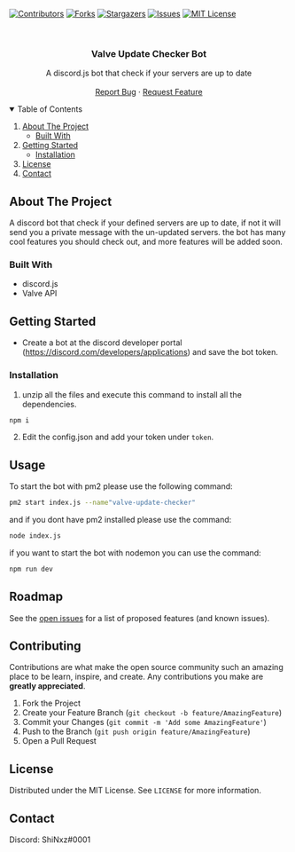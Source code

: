 
[![Contributors][contributors-shield]][contributors-url]
[![Forks][forks-shield]][forks-url]
[![Stargazers][stars-shield]][stars-url]
[![Issues][issues-shield]][issues-url]
[![MIT License][license-shield]][license-url]



<!-- PROJECT LOGO -->
<br />
    <h3 align="center">Valve Update Checker Bot</h3>

  <p align="center">
    A discord.js bot that check if your servers are up to date
    <br />
    <br />
    <a href="https://github.com/shinxz/valve-update-checker-bot/issues">Report Bug</a>
    ·
    <a href="https://github.com/shinxz/valve-update-checker-bot/issues">Request Feature</a>
  </p>
</p>



<!-- TABLE OF CONTENTS -->
<details open="open">
  <summary>Table of Contents</summary>
  <ol>
    <li>
      <a href="#about-the-project">About The Project</a>
      <ul>
        <li><a href="#built-with">Built With</a></li>
      </ul>
    </li>
    <li>
      <a href="#getting-started">Getting Started</a>
      <ul>
        <li><a href="#installation">Installation</a></li>
      </ul>
    </li>
    <li><a href="#license">License</a></li>
    <li><a href="#contact">Contact</a></li>
  </ol>
</details>



<!-- ABOUT THE PROJECT -->
## About The Project

A discord bot that check if your defined servers are up to date, if not it will send you a private message with the un-updated servers.
the bot has many cool features you should check out, and more features will be added soon.

### Built With

* discord.js
* Valve API

<!-- GETTING STARTED -->
## Getting Started

* Create a bot at the discord developer portal (https://discord.com/developers/applications) and save the bot token.

### Installation

1. unzip all the files and execute this command to install all the dependencies.
  ```sh
  npm i
  ```
2. Edit the config.json and add your token under `token`.

<!-- USAGE EXAMPLES -->
## Usage

To start the bot with pm2 please use the following command:
```sh
pm2 start index.js --name"valve-update-checker"
```
and if you dont have pm2 installed please use the command:
```sh
node index.js
```

if you want to start the bot with nodemon you can use the command:
```sh
npm run dev
```

<!-- ROADMAP -->
## Roadmap

See the [open issues](https://github.com/shinxz/valve-update-checker-bot/issues) for a list of proposed features (and known issues).


<!-- CONTRIBUTING -->
## Contributing

Contributions are what make the open source community such an amazing place to be learn, inspire, and create. Any contributions you make are **greatly appreciated**.

1. Fork the Project
2. Create your Feature Branch (`git checkout -b feature/AmazingFeature`)
3. Commit your Changes (`git commit -m 'Add some AmazingFeature'`)
4. Push to the Branch (`git push origin feature/AmazingFeature`)
5. Open a Pull Request



<!-- LICENSE -->
## License

Distributed under the MIT License. See `LICENSE` for more information.



<!-- CONTACT -->
## Contact

Discord: ShiNxz#0001


<!-- MARKDOWN LINKS & IMAGES -->
<!-- https://www.markdownguide.org/basic-syntax/#reference-style-links -->
[contributors-shield]: https://img.shields.io/github/contributors/shinxz/valve-update-checker-bot?style=for-the-badge
[contributors-url]: https://github.com/shinxz/valve-update-checker-bot/graphs/contributors
[forks-shield]: https://img.shields.io/github/forks/shinxz/valve-update-checker-bot.svg?style=for-the-badge
[forks-url]: https://github.com/shinxz/valve-update-checker-bot/network/members
[stars-shield]: https://img.shields.io/github/stars/shinxz/valve-update-checker-bot.svg?style=for-the-badge
[stars-url]: https://github.com/shinxz/valve-update-checker-bot/stargazers
[issues-shield]: https://img.shields.io/github/issues/shinxz/valve-update-checker-bot.svg?style=for-the-badge
[issues-url]: https://github.com/shinxz/valve-update-checker-bot/issues
[license-shield]: https://img.shields.io/github/license/shinxz/valve-update-checker-bot?style=for-the-badge
[license-url]: https://github.com/shinxz/valve-update-checker-bot/blob/master/LICENSE.txt
